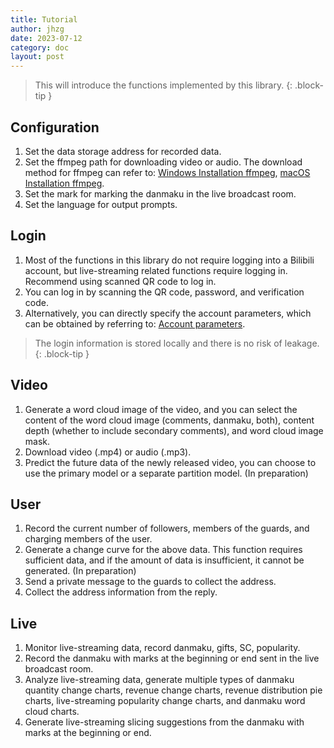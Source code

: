 ```yaml
---
title: Tutorial
author: jhzg
date: 2023-07-12
category: doc
layout: post
---
```


> This will introduce the functions implemented by this library.
{: .block-tip }

## Configuration

1. Set the data storage address for recorded data.
2. Set the ffmpeg path for downloading video or audio. The download method for ffmpeg can refer to: 
   [Windows Installation ffmpeg](https://blog.csdn.net/weixin_71624489/article/details/128929228), 
   [macOS Installation ffmpeg](https://blog.csdn.net/qq_45956730/article/details/125301182).
3. Set the mark for marking the danmaku in the live broadcast room.
4. Set the language for output prompts.

## Login

1. Most of the functions in this library do not require logging into a Bilibili account, but live-streaming related 
   functions require logging in. Recommend using scanned QR code to log in.
2. You can log in by scanning the QR code, password, and verification code.
3. Alternatively, you can directly specify the account parameters, which can be obtained by referring to: 
   [Account parameters](https://nemo2011.github.io/bilibili-api/#/get-credential).

> The login information is stored locally and there is no risk of leakage.
{: .block-tip }

## Video

1. Generate a word cloud image of the video, and you can select the content of the word cloud image (comments, danmaku, 
   both), content depth (whether to include secondary comments), and word cloud image mask.
2. Download video (.mp4) or audio (.mp3).
3. Predict the future data of the newly released video, you can choose to use the primary model or a separate 
   partition model. (In preparation)

## User

1. Record the current number of followers, members of the guards, and charging members of the user.
2. Generate a change curve for the above data. This function requires sufficient data, and if the amount of data is 
   insufficient, it cannot be generated. (In preparation)
3. Send a private message to the guards to collect the address.
4. Collect the address information from the reply.

## Live

1. Monitor live-streaming data, record danmaku, gifts, SC, popularity.
2. Record the danmaku with marks at the beginning or end sent in the live broadcast room.
3. Analyze live-streaming data, generate multiple types of danmaku quantity change charts, revenue change 
   charts, revenue distribution pie charts, live-streaming popularity change charts, and danmaku word cloud 
   charts.
4. Generate live-streaming slicing suggestions from the danmaku with marks at the beginning or end.
